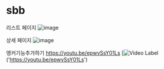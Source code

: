 # sbb
리스트 페이지
![image](https://github.com/user-attachments/assets/4a709682-f79f-446d-b66c-ad16072f648f)

상세 페이지
![image](https://github.com/user-attachments/assets/67c0edd7-e057-4605-8035-5a217136f085)

앵커기능추가하기
https://youtu.be/epwvSsY01Ls
[![Video Label](http://img.youtube.com/vi/epwvSsY01Ls/0.jpg)('https://youtu.be/epwvSsY01Ls')
